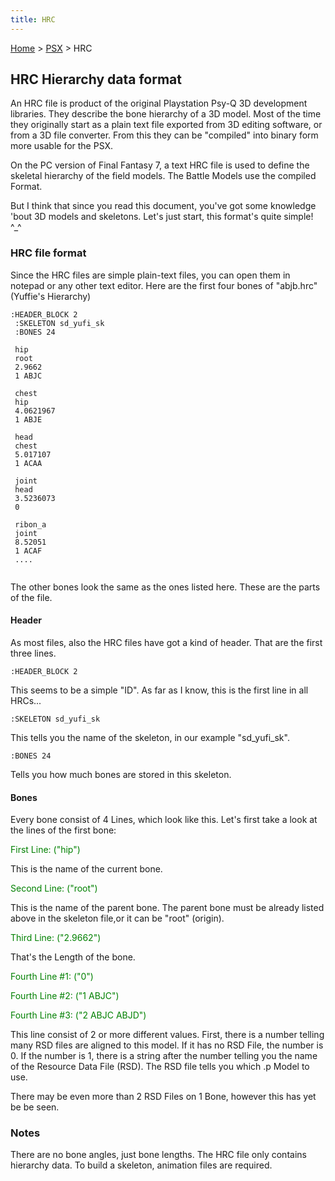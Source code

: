 ```yaml
---
title: HRC
---
```


[Home](/Main%20Page.md) > [PSX](/PSX.md) > HRC

## HRC Hierarchy data format

An HRC file is product of the original Playstation Psy-Q 3D development
libraries. They describe the bone hierarchy of a 3D model. Most of the
time they originally start as a plain text file exported from 3D editing
software, or from a 3D file converter. From this they can be "compiled"
into binary form more usable for the PSX.

On the PC version of Final Fantasy 7, a text HRC file is used to define
the skeletal hierarchy of the field models. The Battle Models use the
compiled Format.

But I think that since you read this document, you've got some knowledge
'bout 3D models and skeletons. Let's just start, this format's quite
simple! ^\_^

### HRC file format

Since the HRC files are simple plain-text files, you can open them in
notepad or any other text editor. Here are the first four bones of
"abjb.hrc" (Yuffie's Hierarchy)

`:HEADER_BLOCK 2`  
` :SKELETON sd_yufi_sk`  
` :BONES 24`  
` `  
` hip`  
` root`  
` 2.9662`  
` 1 ABJC `  
` `  
` chest`  
` hip`  
` 4.0621967`  
` 1 ABJE`  
` `  
` head`  
` chest`  
` 5.017107`  
` 1 ACAA `  
` `  
` joint`  
` head`  
` 3.5236073`  
` 0`  
` `  
` ribon_a`  
` joint`  
` 8.52051`  
` 1 ACAF`  
` ....`  
` `

The other bones look the same as the ones listed here. These are the
parts of the file.

#### Header

As most files, also the HRC files have got a kind of header. That are
the first three lines.

`:HEADER_BLOCK 2`

This seems to be a simple "ID". As far as I know, this is the first line
in all HRCs...

`:SKELETON sd_yufi_sk`

This tells you the name of the skeleton, in our example "sd\_yufi\_sk".

`:BONES 24`

Tells you how much bones are stored in this skeleton.

#### Bones

Every bone consist of 4 Lines, which look like this. Let's first take a
look at the lines of the first bone:

<font color="GREEN"> First Line: ("hip")</font>

This is the name of the current bone.

<font color="GREEN">Second Line: ("root")</font>

This is the name of the parent bone. The parent bone must be already
listed above in the skeleton file,or it can be "root" (origin).

<font color="GREEN">Third Line: ("2.9662")</font>

That's the Length of the bone.

<font color="GREEN"> Fourth Line \#1: ("0") </font>

<font color="GREEN">Fourth Line \#2: ("1 ABJC") </font>

<font color="GREEN">Fourth Line \#3: ("2 ABJC ABJD") </font>

This line consist of 2 or more different values. First, there is a
number telling many RSD files are aligned to this model. If it has no
RSD File, the number is 0. If the number is 1, there is a string after
the number telling you the name of the Resource Data File (RSD). The RSD
file tells you which .p Model to use.

There may be even more than 2 RSD Files on 1 Bone, however this has yet
be be seen.

### Notes

There are no bone angles, just bone lengths. The HRC file only contains
hierarchy data. To build a skeleton, animation files are required.
